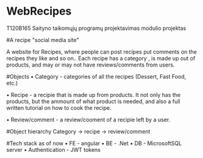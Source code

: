 # WebRecipes

T120B165 Saityno taikomųjų programų projektavimas modulio projektas

#A recipe "social media site"

A website for Recipes, where people can post recipes put comments on the recipes they like and so on.. Each recipe has a category , is made up out of products, and may or may not have reviews/comments from users.

#Objects
• Category - categories of all the recipes (Dessert, Fast Food, etc.)

• Recipe - a recipie that is made up from products. It not only has the products, but the ammount of what product is needed, and also a full written tutorial on how to cook the recipe.

• Review/comment - a review/cooment of a recipie left by a user.

#Object hierarchy
Category -> recipe -> review/comment

#Tech stack as of now
• FE - angular
• BE - .Net
• DB - MicrosoftSQL server
• Authentication - JWT tokens